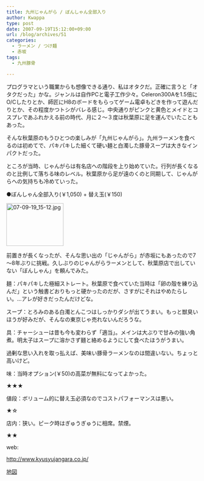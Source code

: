 ```yaml
---
title: 九州じゃんがら / ぼんしゃん全部入り
author: Kwappa
type: post
date: 2007-09-19T15:12:00+09:00
url: /blog/archives/51
categories:
  - ラーメン / つけ麺
  - 赤坂
tags:
  - 九州豚骨

---
```

プログラマという職業からも想像できる通り、私はオタクだ。正確に言うと「オタクだった」かな。ジャンルは自作PCと電子工作少々。Celeron300Aを1.5倍にO/Cしたりとか、師匠にH8のボードをもらってゲーム電卓もどきを作って遊んだりとか、その程度かつトシがバレる感じ。中央通りがピンクと黄色とメイドとコスプレであふれかえる前の時代、月に２～３度は秋葉原に足を運んでいたこともあった。
  
そんな秋葉原のもうひとつの楽しみが「九州じゃんがら」。九州ラーメンを食べるのは初めてで、パキパキした細くて硬い麺と白濁した豚骨スープは大きなインパクトだった。
  
ところが当時、じゃんがらは有名店への階段を上り始めていた。行列が長くなるのと比例して落ちる味のレベル。秋葉原から足が遠のくのと同期して、じゃんがらへの気持ちも冷めていった。
  
●ぼんしゃん全部入り(￥1,050) + 替え玉(￥150)
  
<a href="http://akasakalunch.up.seesaa.net/image/07-09-19_15-12.jpg" target="_blank" rel="noopener noreferrer"><img src="http://akasakalunch.up.seesaa.net/image/07-09-19_15-12-thumbnail2.jpg" border="0" alt="07-09-19_15-12.jpg" width="150" height="112" /></a>
  
前置きが長くなったが、そんな思い出の「じゃんがら」が赤坂にもあったので7～8年ぶりに挑戦。久しぶりのじゃんがらラーメンとして、秋葉原店で出していない「ぼんしゃん」を頼んでみた。
  
麺：パキパキした極細ストレート。秋葉原で食べていた当時は「卵の殻を練り込んだ」という触書どおりもっと硬かったのだが、さすがにそれはやめたらしい。…アレが好きだったんだけどな。
  
スープ：とろみのある白濁とんこつはしっかりダシが出てうまい。もっと獣臭いほうが好みだが、そんなの東京じゃ売れないんだろうな。
  
具：チャーシューは昔も今も変わらず「適当」。メインは大ぶりで甘みの強い角煮。明太子はスープに溶かさず麺と絡めるようにして食べたほうがうまい。
  
過剰な思い入れを取っ払えば、美味い豚骨ラーメンなのは間違いない。ちょっと高いけど。
  
味：当時オプション(￥50)の高菜が無料になってよかった。
  
★★★
  
値段：ボリューム的に替え玉必須なのでコストパフォーマンスは悪い。
  
★☆
  
店内：狭い。ピーク時はぎゅうぎゅうに相席。禁煙。
  
★★
  
web:
  
http://www.kyusyujangara.co.jp/
  
<a href="http://maps.google.co.jp/maps?q=%E6%B0%B8%E7%94%B0%E7%94%BA2-12-8&hl=ja&ie=UTF8&z=17&iwloc=addr&om=1" target="_blank" rel="noopener noreferrer">地図</a>
